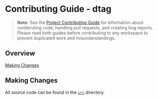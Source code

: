 # Contributing Guide - dtag

> **Note:** See the [Project Contributing Guide](../../CONTRIBUTING.md) for
> information about contibruting code, handling pull requests, and creating bug
> reports. Please read both guides before contributing to any workspace to
> prevent duplicated work and misunderstandings.

## Overview

[Making Changes](#making-changes)

## Making Changes

All source code can be found in the [`src`](src/) directory.
